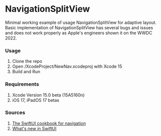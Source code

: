 # NavigationSplitView

Minimal working example of usage NavigationSplitView for adaptive layout.
Basic implementation of NavigationSplitView has several bugs and issues and does not work properly as Apple's engineers shown it on the WWDC 2022.

### Usage
1. Clone the repo
2. Open /XcodeProject/NewNav.xcodeproj with Xcode 15
3. Build and Run

### Requirements
1. Xcode Version 15.0 beta (15A5160n)
2. iOS 17, iPadOS 17 betas

### Sources
1. [The SwiftUI cookbook for navigation](https://developer.apple.com/videos/play/wwdc2022/10054/)
2. [What's new in SwiftUI](https://developer.apple.com/videos/play/wwdc2022/10052)
